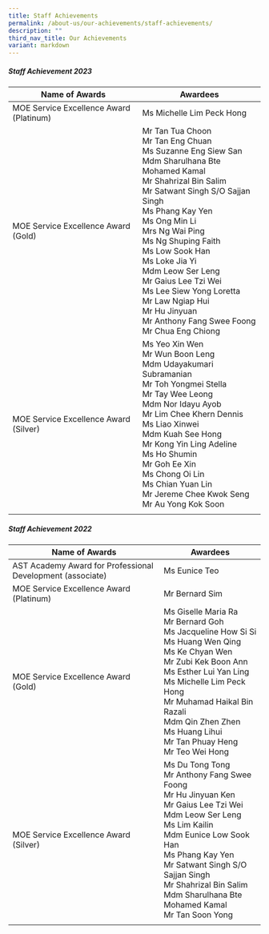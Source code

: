 ```yaml
---
title: Staff Achievements
permalink: /about-us/our-achievements/staff-achievements/
description: ""
third_nav_title: Our Achievements
variant: markdown
---
```

##### Staff Achievement 2023

| Name of Awards | Awardees | 
| -------- | -------- |
| MOE Service Excellence Award (Platinum)| Ms Michelle Lim Peck Hong|
|MOE Service Excellence Award (Gold) | Mr Tan Tua Choon<br>Mr Tan Eng Chuan<br>Ms Suzanne Eng Siew San<br>Mdm Sharulhana Bte Mohamed Kamal<br>Mr Shahrizal Bin Salim<br>Mr Satwant Singh S/O Sajjan Singh<br>Ms Phang Kay Yen<br>Ms Ong Min Li<br>Mrs Ng Wai Ping<br>Ms Ng Shuping Faith<br>Ms Low Sook Han<br>Ms Loke Jia Yi<br>Mdm Leow Ser Leng<br>Mr Gaius Lee Tzi Wei<br>Ms Lee Siew Yong Loretta<br>Mr Law Ngiap Hui<br>Mr Hu Jinyuan<br>Mr Anthony Fang Swee Foong<br>Mr Chua Eng Chiong | 
|MOE Service Excellence Award (Silver) |Ms Yeo Xin Wen<br> Mr Wun Boon Leng<br>Mdm Udayakumari Subramanian<br>Mr Toh Yongmei Stella<br>Mr Tay Wee Leong<br>Mdm Nor Idayu Ayob<br>Mr Lim Chee Khern Dennis<br>Ms Liao Xinwei<br>Mdm Kuah See Hong<br>Mr Kong Yin Ling Adeline<br>Ms Ho Shumin<br>Mr Goh Ee Xin<br>Ms Chong Oi Lin<br>Ms Chian Yuan Lin<br>Mr Jereme Chee Kwok Seng<br>Mr Au Yong Kok Soon|
| | |



##### Staff Achievement 2022

| Name of Awards | Awardees | 
| -------- | -------- |
| AST Academy Award for Professional Development (associate)    | Ms Eunice Teo    | 
| MOE Service Excellence Award (Platinum)| Mr Bernard Sim|
|MOE Service Excellence Award (Gold) | Ms Giselle Maria Ra<br>Mr Bernard Goh<br>Ms Jacqueline How Si Si<br>Ms Huang Wen Qing<br>Ms Ke Chyan Wen<br>Mr Zubi Kek Boon Ann<br>Ms Esther Lui Yan Ling<br>Ms Michelle Lim Peck Hong<br>Mr Muhamad Haikal Bin Razali<br>Mdm Qin Zhen Zhen<br>Ms Huang Lihui<br>Mr Tan Phuay Heng<br>Mr Teo Wei Hong | 
|MOE Service Excellence Award (Silver) |Ms Du Tong Tong<br> Mr Anthony Fang Swee Foong<br>Mr Hu Jinyuan Ken<br>Mr Gaius Lee Tzi Wei<br>Mdm Leow Ser Leng<br>Ms Lim Kailin<br>Mdm Eunice Low Sook Han<br>Ms Phang Kay Yen<br>Mr Satwant Singh S/O Sajjan Singh<br>Mr Shahrizal Bin Salim<br>Mdm Sharulhana Bte Mohamed Kamal<br>Mr Tan Soon Yong|
| | |